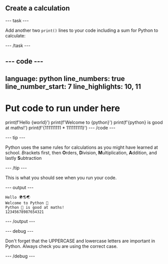 ## Create a calculation

--- task ---

Add another two `print()` lines to your code including a sum for Python to calculate:

--- /task ---

--- code ---
---
language: python
line_numbers: true
line_number_start: 7
line_highlights: 10, 11
---
# Put code to run under here
print(f'Hello {world}')
print(f'Welcome to {python}')
print(f'{python} is good at maths!')
print(f'{111111111 * 111111111}')
--- /code ---

--- tip ---

Python uses the same rules for calculations as you might have learned at school. *B*rackets first, then **O**rders, **D**ivision, **M**ultiplication, **A**ddition, and lastly **S**ubtraction

--- /tip ---

This is what you should see when you run your code.

--- output ---

```
Hello 🌍🌎🌏
Welcome to Python 🐍
Python 🐍 is good at maths!
12345678987654321
```

--- /output ---

--- debug ---

Don't forget that the UPPERCASE and lowercase letters are important in Python. Always check you are using the correct case.

--- /debug ---

